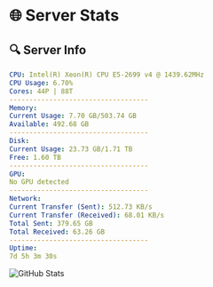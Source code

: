 # 🌐 Server Stats
## 🔍 Server Info
```yaml
CPU: Intel(R) Xeon(R) CPU E5-2699 v4 @ 1439.62MHz
CPU Usage: 6.70%
Cores: 44P | 88T
-----------------------------------
Memory:
Current Usage: 7.70 GB/503.74 GB
Available: 492.68 GB
-----------------------------------
Disk:
Current Usage: 23.73 GB/1.71 TB
Free: 1.60 TB
-----------------------------------
GPU:
No GPU detected
-----------------------------------
Network:
Current Transfer (Sent): 512.73 KB/s
Current Transfer (Received): 68.01 KB/s
Total Sent: 379.65 GB
Total Received: 63.26 GB
-----------------------------------
Uptime:
7d 5h 3m 30s
```
![GitHub Stats](https://img.shields.io/badge/Updated-2025-04-26_22:12:18-blue)